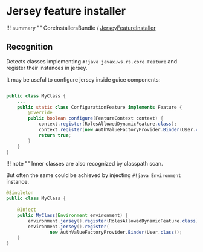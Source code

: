 # Jersey feature installer

!!! summary ""
    CoreInstallersBundle / [JerseyFeatureInstaller](https://github.com/xvik/dropwizard-guicey/tree/master/src/main/java/ru/vyarus/dropwizard/guice/module/installer/feature/jersey/JerseyFeatureInstaller.java)

## Recognition

Detects classes implementing `#!java javax.ws.rs.core.Feature` and register their instances in jersey.

It may be useful to configure jersey inside guice components:

```java

public class MyClass {
    ...   
    public static class ConfigurationFeature implements Feature {
        @Override
        public boolean configure(FeatureContext context) {
            context.register(RolesAllowedDynamicFeature.class);
            context.register(new AuthValueFactoryProvider.Binder(User.class));
            return true;
        }
    }
}
```

!!! note ""
    Inner classes are also recognized by classpath scan.

But often the same could be achieved by injecting `#!java Environment` instance.

```java
@Singleton
public class MyClass {
    
    @Inject
    public MyClass(Environment environment) {
        environment.jersey().register(RolesAllowedDynamicFeature.class);
        environment.jersey().register(
                new AuthValueFactoryProvider.Binder(User.class));
    }    
}
```